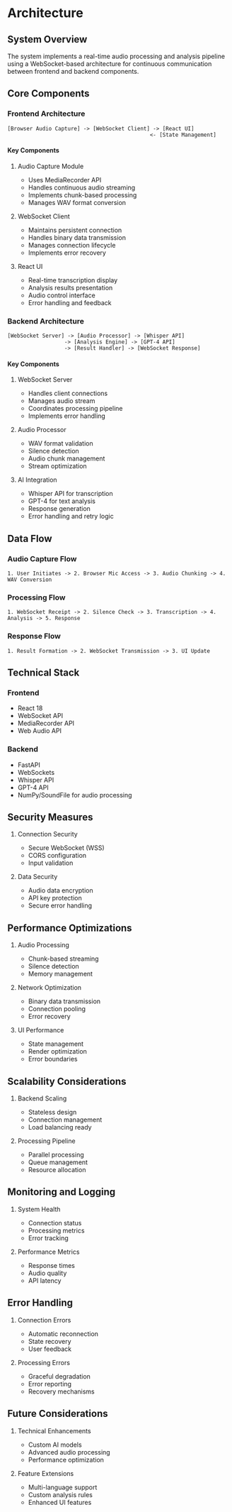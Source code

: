 # Architecture

## System Overview
The system implements a real-time audio processing and analysis pipeline using a WebSocket-based architecture for continuous communication between frontend and backend components.

## Core Components

### Frontend Architecture
```
[Browser Audio Capture] -> [WebSocket Client] -> [React UI]
                                             <- [State Management]
```

#### Key Components
1. Audio Capture Module
   - Uses MediaRecorder API
   - Handles continuous audio streaming
   - Implements chunk-based processing
   - Manages WAV format conversion

2. WebSocket Client
   - Maintains persistent connection
   - Handles binary data transmission
   - Manages connection lifecycle
   - Implements error recovery

3. React UI
   - Real-time transcription display
   - Analysis results presentation
   - Audio control interface
   - Error handling and feedback

### Backend Architecture
```
[WebSocket Server] -> [Audio Processor] -> [Whisper API]
                  -> [Analysis Engine] -> [GPT-4 API]
                  -> [Result Handler] -> [WebSocket Response]
```

#### Key Components
1. WebSocket Server
   - Handles client connections
   - Manages audio stream
   - Coordinates processing pipeline
   - Implements error handling

2. Audio Processor
   - WAV format validation
   - Silence detection
   - Audio chunk management
   - Stream optimization

3. AI Integration
   - Whisper API for transcription
   - GPT-4 for text analysis
   - Response generation
   - Error handling and retry logic

## Data Flow

### Audio Capture Flow
```
1. User Initiates -> 2. Browser Mic Access -> 3. Audio Chunking -> 4. WAV Conversion
```

### Processing Flow
```
1. WebSocket Receipt -> 2. Silence Check -> 3. Transcription -> 4. Analysis -> 5. Response
```

### Response Flow
```
1. Result Formation -> 2. WebSocket Transmission -> 3. UI Update
```

## Technical Stack

### Frontend
- React 18
- WebSocket API
- MediaRecorder API
- Web Audio API

### Backend
- FastAPI
- WebSockets
- Whisper API
- GPT-4 API
- NumPy/SoundFile for audio processing

## Security Measures
1. Connection Security
   - Secure WebSocket (WSS)
   - CORS configuration
   - Input validation

2. Data Security
   - Audio data encryption
   - API key protection
   - Secure error handling

## Performance Optimizations
1. Audio Processing
   - Chunk-based streaming
   - Silence detection
   - Memory management

2. Network Optimization
   - Binary data transmission
   - Connection pooling
   - Error recovery

3. UI Performance
   - State management
   - Render optimization
   - Error boundaries

## Scalability Considerations
1. Backend Scaling
   - Stateless design
   - Connection management
   - Load balancing ready

2. Processing Pipeline
   - Parallel processing
   - Queue management
   - Resource allocation

## Monitoring and Logging
1. System Health
   - Connection status
   - Processing metrics
   - Error tracking

2. Performance Metrics
   - Response times
   - Audio quality
   - API latency

## Error Handling
1. Connection Errors
   - Automatic reconnection
   - State recovery
   - User feedback

2. Processing Errors
   - Graceful degradation
   - Error reporting
   - Recovery mechanisms

## Future Considerations
1. Technical Enhancements
   - Custom AI models
   - Advanced audio processing
   - Performance optimization

2. Feature Extensions
   - Multi-language support
   - Custom analysis rules
   - Enhanced UI features

